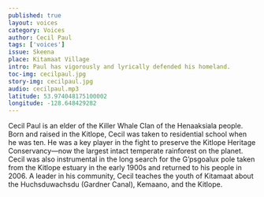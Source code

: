 ```yaml
---
published: true
layout: voices
category: Voices
author: Cecil Paul
tags: ['voices']
issue: Skeena
place: Kitamaat Village
intro: Paul has vigorously and lyrically defended his homeland.
toc-img: cecilpaul.jpg
story-img: cecilpaul.jpg
audio: cecilpaul.mp3
latitude: 53.974048175100002
longitude: -128.648429282
---
```

Cecil Paul is an elder of the Killer Whale Clan of the Henaaksiala people. Born and raised in the Kitlope, Cecil was taken to residential school when he was ten. He was a key player in the fight to preserve the Kitlope Heritage Conservancy—now the largest intact temperate rainforest on the planet. Cecil was also instrumental in the long search for the G’psgoalux pole taken from the Kitlope estuary in the early 1900s and returned to his people in 2006. A leader in his community, Cecil teaches the youth of Kitamaat about the Huchsduwachsdu (Gardner Canal), Kemaano, and the Kitlope. 
